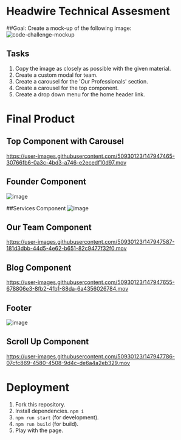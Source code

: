 # Headwire Technical Assesment 

##Goal: Create a mock-up of the following image: 
![code-challenge-mockup](https://user-images.githubusercontent.com/50930123/147945520-ef765318-6dee-4dce-89c2-c11a2ed35807.png)

## Tasks 
1. Copy the image as closely as possible with the given material.
3. Create a custom modal for team.
4. Create a carousel for the 'Our Professionals' section.
5. Create a carousel for the top component.
6. Create a drop down menu for the home header link.

# Final Product 

## Top Component with Carousel


https://user-images.githubusercontent.com/50930123/147947465-30766fb6-0a3c-4bd3-a746-e2ecedf10d97.mov



## Founder Component 
![image](https://user-images.githubusercontent.com/50930123/147947518-2cfeabcd-a904-45c4-9a07-26abc7f6b5c6.png)


##Services Component 
![image](https://user-images.githubusercontent.com/50930123/147947536-b51bee9a-2a2c-4df5-9181-f91ca3b9970a.png)


## Our Team Component 
https://user-images.githubusercontent.com/50930123/147947587-181d3dbb-44d5-4e62-b651-82c9477f32f0.mov



## Blog Component
https://user-images.githubusercontent.com/50930123/147947655-678806e3-8fb2-4fb1-88da-6a4356026784.mov



## Footer 
![image](https://user-images.githubusercontent.com/50930123/147947705-37cb5b93-ba02-4747-a838-84c2185fe118.png)


## Scroll Up Component
https://user-images.githubusercontent.com/50930123/147947786-07cfc869-4580-4508-9d4c-de6a4a2eb329.mov




# Deployment 

1. Fork this repository. 
2. Install dependencies. 
  ``` npm i ```
3. ```npm run start``` (for development).
4. ```npm run build``` (for build).
5. Play with the page.


